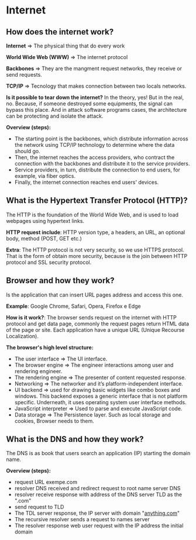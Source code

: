 # Internet

## How does the internet work?

**Internet** ⇒ The physical thing that do every work

**World Wide Web (WWW)** ⇒ The internet protocol

**Backbones** ⇒ They are the mangment request networks, they receive or send requests. 

**TCP/IP** ⇒ Tecnology that makes connection between two locals networks.

**Is it possible to tear down the internet?** In the theory, yes! But in the real, no. Because, if someone destroyed some equipments, the signal can bypass this place. And in attack software programs cases, the architecture can be protecting and isolate the attack.

**Overview (steps):** 

- The starting point is the backbones, which distribute information across the network using TCP/IP technology to determine where the data should go.
- Then, the internet reaches the access providers, who contract the connection with the backbones and distribute it to the service providers.
- Service providers, in turn, distribute the connection to end users, for example, via fiber optics.
- Finally, the internet connection reaches end users' devices.

## What is the Hypertext Transfer Protocol (HTTP)?

The HTTP is the foundation of the World Wide Web, and is used to load webpages using hypertext links. 

**HTTP request include**: HTTP version type, a headers, an URL, an optional body, method (POST, GET etc.) 

**Extra**: The HTTP protocol is not very security, so we use HTTPS protocol.
That is the form of obtain more security, because is the join between HTTP protocol and SSL security protocol.
## Browser and how they work?

Is the application that can insert URL pages address and access this one.

**Example**: Google Chrome, Safari, Opera, Firefox e Edge

**How is it work?**: The browser sends request on the internet with HTTP protocol and get data page, commonly the request pages return HTML data of the page or site. Each application have a unique URL (Unique Recourse Localization).

**The browser's high level structure:**

- The user interface ⇒ The UI interface.
- The browser engine ⇒ The engineer interactions among user and rendering engineer.
- The rendering engine ⇒ The presenter of content requested response.
- Networking ⇒ The networker and it’s platform-independent interface.
- UI backend ⇒ used for drawing basic widgets like combo boxes and windows. This backend exposes a generic interface that is not platform specific. Underneath, it uses operating system user interface methods.
- JavaScript interpreter ⇒ Used to parse and execute JavaScript code.
- Data storage ⇒ The Persistence layer. Such as local storage and cookies, Browser needs to them.

## What is the DNS and how they work?

The DNS is as book that users search an application (IP) starting the domain name.

**Overview (steps):**

- request URL exempe.com
- resolver DNS received and redirect request to root name server DNS
- resolver receive response with address of the DNS server TLD as the ".com"
- send request to TLD
- The TDL server response, the IP server with domain "[anything.com](http://anything.com/)"
- The recursive resolver sends a request to names server
- The resolver response web user request with the IP address the initial domain
